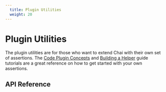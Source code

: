 ```yaml
---
  title: Plugin Utilities
  weight: 20
---
```


# Plugin Utilities

The plugin utilities are for those who want to extend Chai with their own set of 
assertions. The [Code Plugin Concepts](/guide/plugins) and 
[Building a Helper](/guide/helpers) guide tutorials are a great reference on
how to get started with your own assertions.

## API Reference
